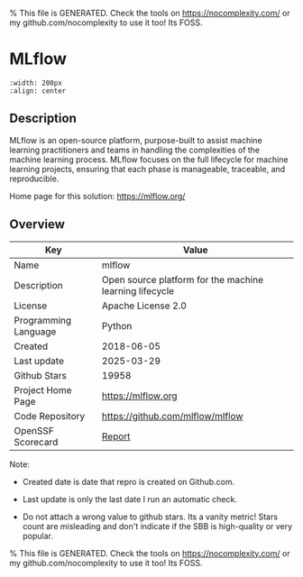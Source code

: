 
% This file is GENERATED. Check the tools on https://nocomplexity.com/ or my github.com/nocomplexity to use it too! Its FOSS. 

# MLflow


```{image} https://mlflow.org/img/mlflow-black.svg 
:width: 200px 
:align: center 
```

## Description 

MLflow is an open-source platform, purpose-built to assist machine learning practitioners and teams in handling the complexities of the machine learning process. MLflow focuses on the full lifecycle for machine learning projects, ensuring that each phase is manageable, traceable, and reproducible.

Home page for this solution: https://mlflow.org/ 

## Overview 

| Key | Value |
| --- | --- |
| Name | mlflow |
| Description | Open source platform for the machine learning lifecycle |
| License | Apache License 2.0 |
| Programming Language | Python |
| Created | 2018-06-05 |
| Last update | 2025-03-29 |
| Github Stars | 19958 |
| Project Home Page | https://mlflow.org |
| Code Repository | https://github.com/mlflow/mlflow |
| OpenSSF Scorecard | [Report](https://securityscorecards.dev/viewer/?uri=github.com/mlflow/mlflow) |

Note:
 - Created date is date that repro is created on Github.com. 

- Last update is only the last date I run an automatic check. 

- Do not attach a wrong value to github stars. Its a vanity metric! Stars count are misleading and 
don't indicate if the SBB is high-quality or very popular.

% This file is GENERATED. Check the tools on https://nocomplexity.com/ or my github.com/nocomplexity to use it too! Its FOSS. 

